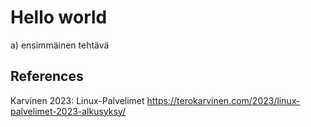 #  Hello world  

a) ensimmäinen tehtävä

## References 

Karvinen 2023: Linux-Palvelimet https://terokarvinen.com/2023/linux-palvelimet-2023-alkusyksy/

